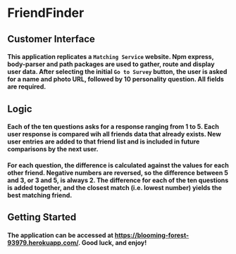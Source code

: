 # FriendFinder

## Customer Interface

#### This application replicates a `Matching Service` website. Npm express, body-parser and path packages are used to gather, route and display user data. After selecting the initial `Go to Survey` button, the user is asked for a name and photo URL, followed by 10 personality question. All fields are required.

## Logic

#### Each of the ten questions asks for a response ranging from 1 to 5. Each user response is compared wih all friends data that already exists. New user entries are added to that friend list and is included in future comparisons by the next user.

#### For each question, the difference is calculated against the values for each other friend. Negative numbers are reversed, so the difference between 5 and 3, or 3 and 5, is always 2. The difference for each of the ten questions is added together, and the closest match (i.e. lowest number) yields the best matching friend.

## Getting Started

#### The application can be accessed at https://blooming-forest-93979.herokuapp.com/. Good luck, and enjoy!